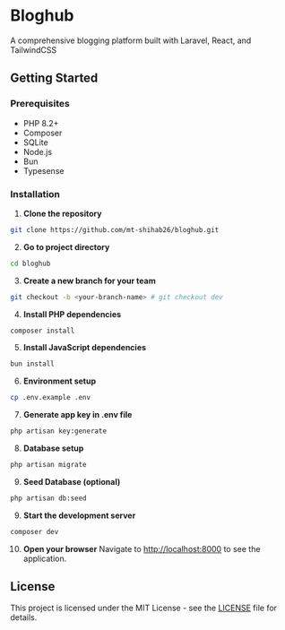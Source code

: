 # Bloghub

A comprehensive blogging platform built with Laravel, React, and TailwindCSS

## Getting Started

### Prerequisites

- PHP 8.2+
- Composer
- SQLite
- Node.js
- Bun
- Typesense

### Installation

1. **Clone the repository**

```sh
git clone https://github.com/mt-shihab26/bloghub.git
```

2. **Go to project directory**

```sh
cd bloghub
```

3. **Create a new branch for your team**

```sh
git checkout -b <your-branch-name> # git checkout dev
```

4. **Install PHP dependencies**

```sh
composer install
```

5. **Install JavaScript dependencies**

```sh
bun install
```

6. **Environment setup**

```sh
cp .env.example .env
```

7. **Generate app key in .env file**

```sh
php artisan key:generate
```

8. **Database setup**

```sh
php artisan migrate
```

9. **Seed Database (optional)**

```sh
php artisan db:seed 
```

9. **Start the development server**

```sh
composer dev
```

10. **Open your browser**
    Navigate to [http://localhost:8000](http://localhost:8000) to see the application.

## License

This project is licensed under the MIT License - see the [LICENSE](LICENSE) file for details.
